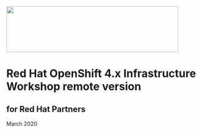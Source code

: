 <img src="https://github.com/alfbach/OCP_remote/logo.png" width="450" height="120">


# Red Hat OpenShift 4.x Infrastructure Workshop remote version
## for Red Hat Partners

March 2020
